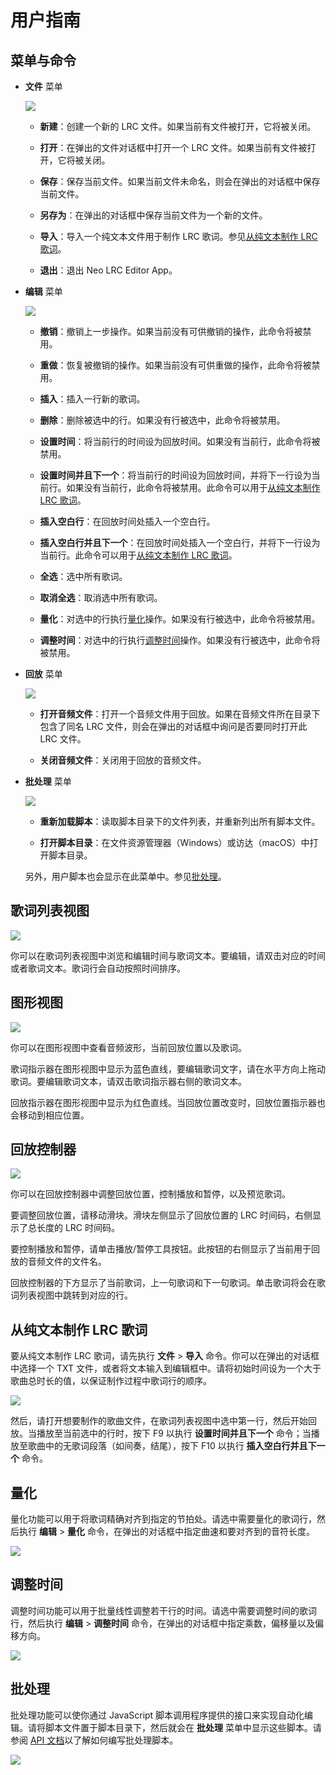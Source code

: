 # 用户指南

## 菜单与命令

- **文件** 菜单
  
  ![](https://pic.imgdb.cn/item/66cca3acd9c307b7e9e666b4.png)
  
  - **新建**：创建一个新的 LRC 文件。如果当前有文件被打开，它将被关闭。
  
  - **打开**：在弹出的文件对话框中打开一个 LRC 文件。如果当前有文件被打开，它将被关闭。
  
  - **保存**：保存当前文件。如果当前文件未命名，则会在弹出的对话框中保存当前文件。
  
  - **另存为**：在弹出的对话框中保存当前文件为一个新的文件。
  
  - **导入**：导入一个纯文本文件用于制作 LRC 歌词。参见[从纯文本制作 LRC 歌词](#create-lrc-from-plain-text)。
  
  - **退出**：退出 Neo LRC Editor App。

- **编辑** 菜单
  
  ![](https://pic.imgdb.cn/item/66cca3c3d9c307b7e9e67a48.png)
  
  - **撤销**：撤销上一步操作。如果当前没有可供撤销的操作，此命令将被禁用。
  
  - **重做**：恢复被撤销的操作。如果当前没有可供重做的操作，此命令将被禁用。
  
  - **插入**：插入一行新的歌词。
  
  - **删除**：删除被选中的行。如果没有行被选中，此命令将被禁用。
  
  - **设置时间**：将当前行的时间设为回放时间。如果没有当前行，此命令将被禁用。
  
  - **设置时间并且下一个**：将当前行的时间设为回放时间，并将下一行设为当前行。如果没有当前行，此命令将被禁用。此命令可以用于[从纯文本制作 LRC 歌词](#create-lrc-from-plain-text)。
  
  - **插入空白行**：在回放时间处插入一个空白行。
  
  - **插入空白行并且下一个**：在回放时间处插入一个空白行，并将下一行设为当前行。此命令可以用于[从纯文本制作 LRC 歌词](#create-lrc-from-plain-text)。
  
  - **全选**：选中所有歌词。
  
  - **取消全选**：取消选中所有歌词。
  
  - **量化**：对选中的行执行[量化](#quantize)操作。如果没有行被选中，此命令将被禁用。
  
  - **调整时间**：对选中的行执行[调整时间](#adjust-time)操作。如果没有行被选中，此命令将被禁用。

- **回放** 菜单
  
  ![](https://pic.imgdb.cn/item/66cca3d4d9c307b7e9e687f3.png)
  
  - **打开音频文件**：打开一个音频文件用于回放。如果在音频文件所在目录下包含了同名 LRC 文件，则会在弹出的对话框中询问是否要同时打开此 LRC 文件。
  
  - **关闭音频文件**：关闭用于回放的音频文件。

- **批处理** 菜单
  
  ![](https://pic.imgdb.cn/item/66cca3edd9c307b7e9e69ecc.png)
  
  - **重新加载脚本**：读取脚本目录下的文件列表，并重新列出所有脚本文件。
  
  - **打开脚本目录**：在文件资源管理器（Windows）或访达（macOS）中打开脚本目录。
  
  另外，用户脚本也会显示在此菜单中。参见[批处理](#batch-process)。

## 歌词列表视图

![](https://pic.imgdb.cn/item/66cca3fbd9c307b7e9e6ab93.png)

你可以在歌词列表视图中浏览和编辑时间与歌词文本。要编辑，请双击对应的时间或者歌词文本。歌词行会自动按照时间排序。

## 图形视图

![](C:\Users\Crs_1\AppData\Roaming\marktext\images\2024-08-26-23-50-44-image.png)

你可以在图形视图中查看音频波形，当前回放位置以及歌词。

歌词指示器在图形视图中显示为蓝色直线，要编辑歌词文字，请在水平方向上拖动歌词。要编辑歌词文本，请双击歌词指示器右侧的歌词文本。

回放指示器在图形视图中显示为红色直线。当回放位置改变时，回放位置指示器也会移动到相应位置。

## 回放控制器

![](C:\Users\Crs_1\AppData\Roaming\marktext\images\2024-08-26-23-56-22-image.png)

你可以在回放控制器中调整回放位置，控制播放和暂停，以及预览歌词。

要调整回放位置，请移动滑块。滑块左侧显示了回放位置的 LRC 时间码，右侧显示了总长度的 LRC 时间码。

要控制播放和暂停，请单击播放/暂停工具按钮。此按钮的右侧显示了当前用于回放的音频文件的文件名。

回放控制器的下方显示了当前歌词，上一句歌词和下一句歌词。单击歌词将会在歌词列表视图中跳转到对应的行。

## 从纯文本制作 LRC 歌词 <a id="create-lrc-from-plain-text"/>

要从纯文本制作 LRC 歌词，请先执行 **文件** > **导入** 命令。你可以在弹出的对话框中选择一个 TXT 文件，或者将文本输入到编辑框中。请将初始时间设为一个大于歌曲总时长的值，以保证制作过程中歌词行的顺序。

![](https://pic.imgdb.cn/item/66ccab65d9c307b7e9f4320d.png)

然后，请打开想要制作的歌曲文件，在歌词列表视图中选中第一行，然后开始回放。当播放至当前选中的行时，按下 F9 以执行 **设置时间并且下一个** 命令；当播放至歌曲中的无歌词段落（如间奏，结尾），按下 F10 以执行 **插入空白行并且下一个** 命令。

## 量化 <a id="quantize"/>

量化功能可以用于将歌词精确对齐到指定的节拍处。请选中需要量化的歌词行，然后执行 **编辑** > **量化** 命令，在弹出的对话框中指定曲速和要对齐到的音符长度。

![](https://pic.imgdb.cn/item/66ccab77d9c307b7e9f441cf.png)

## 调整时间 <a id="adjust-time"/>

调整时间功能可以用于批量线性调整若干行的时间。请选中需要调整时间的歌词行，然后执行 **编辑** > **调整时间** 命令，在弹出的对话框中指定乘数，偏移量以及偏移方向。

![](https://pic.imgdb.cn/item/66ccacb6d9c307b7e9f555c4.png)

## 批处理 <a id="batch-process"/>

批处理功能可以使你通过 JavaScript 脚本调用程序提供的接口来实现自动化编辑。请将脚本文件置于脚本目录下，然后就会在 **批处理** 菜单中显示这些脚本。请参阅 [API 文档](api.md)以了解如何编写批处理脚本。

![](https://pic.imgdb.cn/item/66ccaea0d9c307b7e9f6f190.png)
